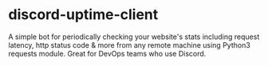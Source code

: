 # discord-uptime-client
A simple bot for periodically checking your website's stats including request latency, http status code & more from any remote machine using Python3 requests module. Great for DevOps teams who use Discord.
